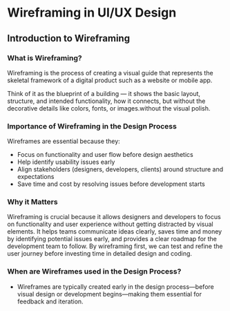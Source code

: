 # Wireframing in UI/UX Design

## Introduction to Wireframing

### What is Wireframing?

Wireframing is the process of creating a visual guide that represents the skeletal framework of a digital product such as a website or mobile app.

Think of it as the blueprint of a building — it shows the basic layout, structure, and intended functionality, how it connects, but without the decorative details like colors, fonts, or images.without the visual polish.


### Importance of Wireframing in the Design Process

Wireframes are essential because they:
- Focus on functionality and user flow before design aesthetics
- Help identify usability issues early
- Align stakeholders (designers, developers, clients) around structure and expectations
- Save time and cost by resolving issues before development starts


### Why it Matters

Wireframing is crucial because it allows designers and developers to focus on functionality and user experience without getting distracted by visual elements. It helps teams communicate ideas clearly, saves time and money by identifying potential issues early, and provides a clear roadmap for the development team to follow. By wireframing first, we can test and refine the user journey before investing time in detailed design and coding.

### When are Wireframes used in the Design Process?

- Wireframes are typically created early in the design process—before visual design or development begins—making them essential for feedback and iteration.
